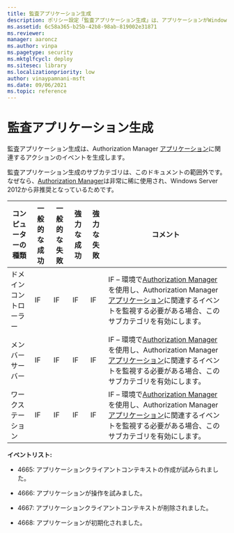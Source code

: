 ```yaml
---
title: 監査アプリケーション生成
description: ポリシー設定「監査アプリケーション生成」は、アプリケーションがWindows監査APIを使用しようとしたときに監査イベントが生成されるかどうかを決定します。
ms.assetid: 6c58a365-b25b-42b8-98ab-819002e31871
ms.reviewer: 
manager: aaroncz
ms.author: vinpa
ms.pagetype: security
ms.mktglfcycl: deploy
ms.sitesec: library
ms.localizationpriority: low
author: vinaypamnani-msft
ms.date: 09/06/2021
ms.topic: reference
---
```


# 監査アプリケーション生成

監査アプリケーション生成は、Authorization Manager [アプリケーション](/previous-versions/windows/it-pro/windows-server-2008-R2-and-2008/cc770563(v=ws.11))に関連するアクションのイベントを生成します。

監査アプリケーション生成のサブカテゴリは、このドキュメントの範囲外です。なぜなら、[Authorization Manager](/previous-versions/windows/it-pro/windows-server-2008-R2-and-2008/cc726036(v=ws.11))は非常に稀に使用され、Windows Server 2012から非推奨となっているためです。

| コンピューターの種類 | 一般的な成功 | 一般的な失敗 | 強力な成功 | 強力な失敗 | コメント |
|-------------------|-----------------|-----------------|------------------|------------------|----------|
| ドメインコントローラー | IF              | IF              | IF               | IF               | IF – 環境で[Authorization Manager](/previous-versions/windows/it-pro/windows-server-2008-R2-and-2008/cc726036(v=ws.11))を使用し、Authorization Manager [アプリケーション](/previous-versions/windows/it-pro/windows-server-2008-R2-and-2008/cc770563(v=ws.11))に関連するイベントを監視する必要がある場合、このサブカテゴリを有効にします。 |
| メンバーサーバー     | IF              | IF              | IF               | IF               | IF – 環境で[Authorization Manager](/previous-versions/windows/it-pro/windows-server-2008-R2-and-2008/cc726036(v=ws.11))を使用し、Authorization Manager [アプリケーション](/previous-versions/windows/it-pro/windows-server-2008-R2-and-2008/cc770563(v=ws.11))に関連するイベントを監視する必要がある場合、このサブカテゴリを有効にします。 |
| ワークステーション       | IF              | IF              | IF               | IF               | IF – 環境で[Authorization Manager](/previous-versions/windows/it-pro/windows-server-2008-R2-and-2008/cc726036(v=ws.11))を使用し、Authorization Manager [アプリケーション](/previous-versions/windows/it-pro/windows-server-2008-R2-and-2008/cc770563(v=ws.11))に関連するイベントを監視する必要がある場合、このサブカテゴリを有効にします。 |

**イベントリスト:**

- 4665: アプリケーションクライアントコンテキストの作成が試みられました。

- 4666: アプリケーションが操作を試みました。

- 4667: アプリケーションクライアントコンテキストが削除されました。

- 4668: アプリケーションが初期化されました。
